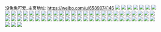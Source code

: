 没兔兔可爱_主页地址: https://weibo.com/u/6589074146 
![](https://wx4.sinaimg.cn/mw2000/007bV5bsly1h8uahxo6nkj30us0usjwe.jpg) 
![](https://wx4.sinaimg.cn/mw2000/007bV5bsly1h8uahoz01gj32o02bz4qq.jpg) 
![](https://wx4.sinaimg.cn/mw2000/007bV5bsly1h8uahszs2kj32am2bzx6p.jpg) 
![](https://wx4.sinaimg.cn/mw2000/007bV5bsly1h8uahhl1uxj30sg0lcwnu.jpg) 
![](https://wx4.sinaimg.cn/mw2000/007bV5bsly1h8uahl8uqxj30rf10kap6.jpg) 
![](https://wx4.sinaimg.cn/mw2000/007bV5bsly1h8uah14xbxj30sg1pl4q5.jpg) 
![](https://wx4.sinaimg.cn/mw2000/007bV5bsly1h8uahenne5j30sg18wnfq.jpg) 
![](https://wx4.sinaimg.cn/mw2000/007bV5bsly1h8uaiting8j30sg1cgkdh.jpg) 
![](https://wx4.sinaimg.cn/mw2000/007bV5bsly1h8uaiguotqj30sg1x04qf.jpg) 
![](https://wx4.sinaimg.cn/mw2000/007bV5bsly1h8uai8pj78j30sg1jzhbv.jpg) 
![](https://wx4.sinaimg.cn/mw2000/007bV5bsly1h77kdevx11j31p829m4qq.jpg) 
![](https://wx4.sinaimg.cn/mw2000/007bV5bsly1h77kdifjqdj328s2zphdv.jpg) 
![](https://wx4.sinaimg.cn/mw2000/007bV5bsly1h6vipg4y5ej32c02c0b2a.jpg) 
![](https://wx4.sinaimg.cn/mw2000/007bV5bsly1h6viopk0b0j330d24edui.jpg) 
![](https://wx4.sinaimg.cn/mw2000/007bV5bsly1h6vipbafwuj3288288npd.jpg) 
![](https://wx4.sinaimg.cn/mw2000/007bV5bsly1h6vipeec4gj32c02c0u0y.jpg) 
![](https://wx4.sinaimg.cn/mw2000/007bV5bsly1h6vipc871kj31wu1mk1ih.jpg) 
![](https://wx4.sinaimg.cn/mw2000/007bV5bsly1h6s54iaaj3j32sb2c0hdu.jpg) 
![](https://wx4.sinaimg.cn/mw2000/007bV5bsly1h6s54kkbp3j32c02c045z.jpg) 
![](https://wx4.sinaimg.cn/mw2000/007bV5bsly1h6s54ls1cqj32qj2by1kz.jpg) 
![](https://wx4.sinaimg.cn/mw2000/007bV5bsly1h6fl0xz6mcj31sc2dsb29.jpg) 
![](https://wx4.sinaimg.cn/mw2000/007bV5bsly1h6fl0qyv9mj333a2bfqv5.jpg) 
![](https://wx4.sinaimg.cn/mw2000/007bV5bsly1h6fl0wvybyj30sg1lbnjl.jpg) 
![](https://wx4.sinaimg.cn/mw2000/007bV5bsly1h6fl0f63wrj30sg1mfnll.jpg) 
![](https://wx4.sinaimg.cn/mw2000/007bV5bsly1h67mdmh2u8j325u25u7wh.jpg) 
![](https://wx4.sinaimg.cn/mw2000/007bV5bsly1h67mdtyi38j30sg2dcqv5.jpg) 
![](https://wx4.sinaimg.cn/mw2000/007bV5bsly1h67me70mizj329r311kjm.jpg) 
![](https://wx4.sinaimg.cn/mw2000/007bV5bsly1h67mdl8ai7j30sg2dc14q.jpg) 
![](https://wx4.sinaimg.cn/mw2000/007bV5bsly1h67me178j0j30sg2dcnpd.jpg) 
![](https://wx4.sinaimg.cn/mw2000/007bV5bsly1h61wyw1f0sj32c0340kjp.jpg) 
![](https://wx4.sinaimg.cn/mw2000/007bV5bsly1h61wz1n2snj326q2wz7wi.jpg) 
![](https://wx4.sinaimg.cn/mw2000/007bV5bsly1h61wz64n0uj329930ce82.jpg) 
![](https://wx4.sinaimg.cn/mw2000/007bV5bsly1h61wzax6urj30sg16o4ga.jpg) 
![](https://wx4.sinaimg.cn/mw2000/007bV5bsly1h61x1c11ogj30sg16oh6u.jpg) 
![](https://wx4.sinaimg.cn/mw2000/007bV5bsly1h61wzi9hwaj329h30n7wi.jpg) 
![](https://wx4.sinaimg.cn/mw2000/007bV5bsly1h61x12swxbj321o2q9qv6.jpg) 
![](https://wx4.sinaimg.cn/mw2000/007bV5bsly1h61x0qpb3kj321z2qm1ky.jpg) 
![](https://wx4.sinaimg.cn/mw2000/007bV5bsly1h61x186xqtj30sg1s01jm.jpg) 
![](https://wx4.sinaimg.cn/mw2000/007bV5bsly1h61wzshu4ij32c033y1ky.jpg) 
![](https://wx4.sinaimg.cn/mw2000/007bV5bsly1h5v2r8j4wkj30sg1hmqrb.jpg) 
![](https://wx4.sinaimg.cn/mw2000/007bV5bsly1h5v2rdz999j30wi1yckj2.jpg) 
![](https://wx4.sinaimg.cn/mw2000/007bV5bsly1h5v2rqdnwwj31x91fxe81.jpg) 
![](https://wx4.sinaimg.cn/mw2000/007bV5bsly1h5v2rrmv83j32c01onb29.jpg) 
![](https://wx4.sinaimg.cn/mw2000/007bV5bsly1h5v2t9unfpj33402c0e83.jpg) 
![](https://wx4.sinaimg.cn/mw2000/007bV5bsly1h5v2tdcu0dj33402c0e83.jpg) 
![](https://wx4.sinaimg.cn/mw2000/007bV5bsly1h5v2tkh2xbj30sg1w9b29.jpg) 
![](https://wx4.sinaimg.cn/mw2000/007bV5bsly1h5v2tlpn2xj30sg12718f.jpg) 
![](https://wx4.sinaimg.cn/mw2000/007bV5bsly1h5jbd0j2idj32x42c0b2a.jpg) 
![](https://wx4.sinaimg.cn/mw2000/007bV5bsly1h5jbcrtxduj32192197wh.jpg) 
![](https://wx4.sinaimg.cn/mw2000/007bV5bsly1h5jbcsebwmj30wv1fyndk.jpg) 
![](https://wx4.sinaimg.cn/mw2000/007bV5bsly1h5jbcvodpbj32gg2bykjm.jpg) 
![](https://wx4.sinaimg.cn/mw2000/007bV5bsly1h5jbcr4t3pj30sg2dc4qq.jpg) 
![](https://wx4.sinaimg.cn/mw2000/007bV5bsly1h5jg92cb40j30sd2cvhdt.jpg) 
![](https://wx4.sinaimg.cn/mw2000/007bV5bsly1h5jg93nikcj30sd21q4qp.jpg) 
![](https://wx4.sinaimg.cn/mw2000/007bV5bsly1h5jbclgbphj31qz33z4qp.jpg) 
![](https://wx4.sinaimg.cn/mw2000/007bV5bsly1h5jgtlkbd6j32dc35sx6t.jpg) 
![](https://wx4.sinaimg.cn/mw2000/007bV5bsgy1h4jiinmknnj310j1cn4qp.jpg) 
![](https://wx4.sinaimg.cn/mw2000/007bV5bsgy1h4jiioktumj32xp27a4qq.jpg) 
![](https://wx4.sinaimg.cn/mw2000/007bV5bsgy1h4jiiqtd51j32742s7b29.jpg) 
![](https://wx4.sinaimg.cn/mw2000/007bV5bsgy1h4jiitppkxj32at32fkjm.jpg) 
